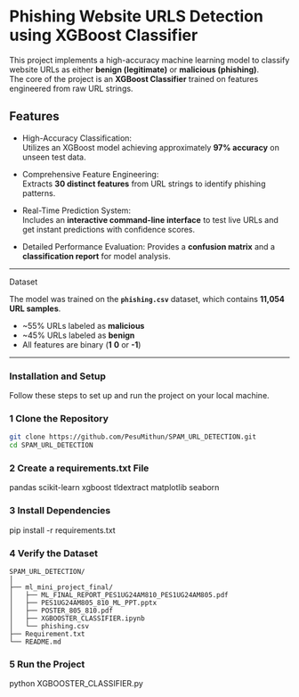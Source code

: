 #  Phishing Website URLS Detection using XGBoost Classifier

This project implements a high-accuracy machine learning model to classify website URLs as either **benign (legitimate)** or **malicious (phishing)**.  
The core of the project is an **XGBoost Classifier** trained on features engineered from raw URL strings.



##  Features

-  High-Accuracy Classification:  
  Utilizes an XGBoost model achieving approximately **97% accuracy** on unseen test data.

-  Comprehensive Feature Engineering:  
  Extracts **30 distinct features** from URL strings to identify phishing patterns.

-  Real-Time Prediction System:  
  Includes an **interactive command-line interface** to test live URLs and get instant predictions with confidence scores.

-  Detailed Performance Evaluation:
  Provides a **confusion matrix** and a **classification report** for model analysis.

---

  Dataset

The model was trained on the **`phishing.csv`** dataset, which contains **11,054 URL samples**.

- ~55% URLs labeled as **malicious**
- ~45% URLs labeled as **benign**
- All features are binary (**1** **0** or **-1**)

---

 ### Installation and Setup

Follow these steps to set up and run the project on your local machine.

###  1 Clone the Repository
```bash
git clone https://github.com/PesuMithun/SPAM_URL_DETECTION.git
cd SPAM_URL_DETECTION
``` 

### 2 Create a requirements.txt File
pandas
scikit-learn
xgboost
tldextract
matplotlib
seaborn

### 3️ Install Dependencies
pip install -r requirements.txt

### 4 Verify the Dataset
```
SPAM_URL_DETECTION/
│
├── ml_mini_project_final/
│   ├── ML_FINAL_REPORT_PES1UG24AM810_PES1UG24AM805.pdf
│   ├── PES1UG24AM805_810_ML_PPT.pptx
│   ├── POSTER_805_810.pdf
│   ├── XGBOOSTER_CLASSIFIER.ipynb
│   └── phishing.csv
├── Requirement.txt
└── README.md

```

### 5️ Run the Project
python XGBOOSTER_CLASSIFIER.py




